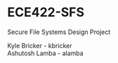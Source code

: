 # ECE422-SFS
Secure File Systems Design Project

Kyle Bricker - kbricker <br>
Ashutosh Lamba - alamba
